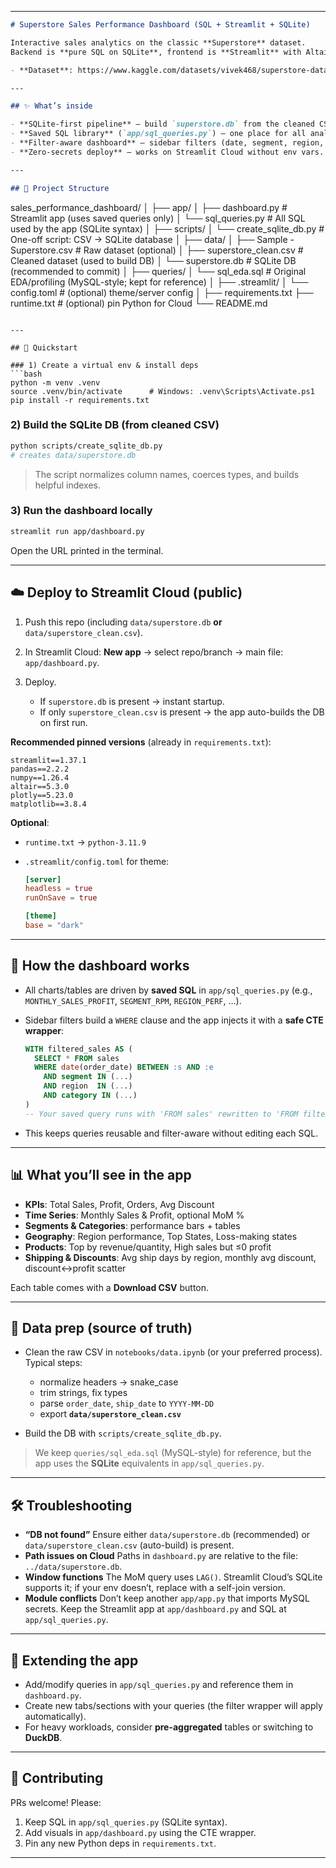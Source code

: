 
---

```markdown
# Superstore Sales Performance Dashboard (SQL + Streamlit + SQLite)

Interactive sales analytics on the classic **Superstore** dataset.  
Backend is **pure SQL on SQLite**, frontend is **Streamlit** with Altair/Plotly/Matplotlib.

- **Dataset**: https://www.kaggle.com/datasets/vivek468/superstore-dataset-final

---

## ✨ What’s inside

- **SQLite-first pipeline** — build `superstore.db` from the cleaned CSV.
- **Saved SQL library** (`app/sql_queries.py`) — one place for all analysis queries.
- **Filter-aware dashboard** — sidebar filters (date, segment, region, category) are injected into saved queries via a **CTE wrapper** (no query duplication).
- **Zero-secrets deploy** — works on Streamlit Cloud without env vars.

---

## 📁 Project Structure

```

sales\_performance\_dashboard/
│
├── app/
│   ├── dashboard.py          # Streamlit app (uses saved queries only)
│   └── sql\_queries.py        # All SQL used by the app (SQLite syntax)
│
├── scripts/
│   └── create\_sqlite\_db.py   # One-off script: CSV → SQLite database
│
├── data/
│   ├── Sample - Superstore.csv   # Raw dataset (optional)
│   ├── superstore\_clean.csv      # Cleaned dataset (used to build DB)
│   └── superstore.db             # SQLite DB (recommended to commit)
│
├── queries/
│   └── sql\_eda.sql           # Original EDA/profiling (MySQL-style; kept for reference)
│
├── .streamlit/
│   └── config.toml           # (optional) theme/server config
│
├── requirements.txt
├── runtime.txt               # (optional) pin Python for Cloud
└── README.md

````

---

## 🚀 Quickstart

### 1) Create a virtual env & install deps
```bash
python -m venv .venv
source .venv/bin/activate      # Windows: .venv\Scripts\Activate.ps1
pip install -r requirements.txt
````

### 2) Build the SQLite DB (from cleaned CSV)

```bash
python scripts/create_sqlite_db.py
# creates data/superstore.db
```

> The script normalizes column names, coerces types, and builds helpful indexes.

### 3) Run the dashboard locally

```bash
streamlit run app/dashboard.py
```

Open the URL printed in the terminal.

---

## ☁️ Deploy to Streamlit Cloud (public)

1. Push this repo (including `data/superstore.db` **or** `data/superstore_clean.csv`).
2. In Streamlit Cloud: **New app** → select repo/branch → main file: `app/dashboard.py`.
3. Deploy.

   * If `superstore.db` is present → instant startup.
   * If only `superstore_clean.csv` is present → the app auto-builds the DB on first run.

**Recommended pinned versions** (already in `requirements.txt`):

```
streamlit==1.37.1
pandas==2.2.2
numpy==1.26.4
altair==5.3.0
plotly==5.23.0
matplotlib==3.8.4
```

**Optional**:

* `runtime.txt` → `python-3.11.9`
* `.streamlit/config.toml` for theme:

  ```toml
  [server]
  headless = true
  runOnSave = true

  [theme]
  base = "dark"
  ```

---

## 🧱 How the dashboard works

* All charts/tables are driven by **saved SQL** in `app/sql_queries.py` (e.g., `MONTHLY_SALES_PROFIT`, `SEGMENT_RPM`, `REGION_PERF`, …).
* Sidebar filters build a `WHERE` clause and the app injects it with a **safe CTE wrapper**:

  ```sql
  WITH filtered_sales AS (
    SELECT * FROM sales
    WHERE date(order_date) BETWEEN :s AND :e
      AND segment IN (...)
      AND region  IN (...)
      AND category IN (...)
  )
  -- Your saved query runs with 'FROM sales' rewritten to 'FROM filtered_sales'
  ```
* This keeps queries reusable and filter-aware without editing each SQL.

---

## 📊 What you’ll see in the app

* **KPIs**: Total Sales, Profit, Orders, Avg Discount
* **Time Series**: Monthly Sales & Profit, optional MoM %
* **Segments & Categories**: performance bars + tables
* **Geography**: Region performance, Top States, Loss-making states
* **Products**: Top by revenue/quantity, High sales but ≤0 profit
* **Shipping & Discounts**: Avg ship days by region, monthly avg discount, discount↔profit scatter

Each table comes with a **Download CSV** button.

---

## 🧪 Data prep (source of truth)

* Clean the raw CSV in `notebooks/data.ipynb` (or your preferred process).
  Typical steps:

  * normalize headers → snake\_case
  * trim strings, fix types
  * parse `order_date`, `ship_date` to `YYYY-MM-DD`
  * export **`data/superstore_clean.csv`**
* Build the DB with `scripts/create_sqlite_db.py`.

> We keep `queries/sql_eda.sql` (MySQL-style) for reference, but the app uses the **SQLite** equivalents in `app/sql_queries.py`.

---

## 🛠 Troubleshooting

* **“DB not found”**
  Ensure either `data/superstore.db` (recommended) or `data/superstore_clean.csv` (auto-build) is present.
* **Path issues on Cloud**
  Paths in `dashboard.py` are relative to the file: `../data/superstore.db`.
* **Window functions**
  The MoM query uses `LAG()`. Streamlit Cloud’s SQLite supports it; if your env doesn’t, replace with a self-join version.
* **Module conflicts**
  Don’t keep another `app/app.py` that imports MySQL secrets. Keep the Streamlit app at `app/dashboard.py` and SQL at `app/sql_queries.py`.

---

## 🧩 Extending the app

* Add/modify queries in `app/sql_queries.py` and reference them in `dashboard.py`.
* Create new tabs/sections with your queries (the filter wrapper will apply automatically).
* For heavy workloads, consider **pre-aggregated** tables or switching to **DuckDB**.

---

## 🤝 Contributing

PRs welcome! Please:

1. Keep SQL in `app/sql_queries.py` (SQLite syntax).
2. Add visuals in `app/dashboard.py` using the CTE wrapper.
3. Pin any new Python deps in `requirements.txt`.

---

